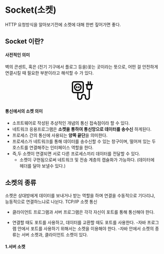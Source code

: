 # Socket(소켓)
HTTP 요청방식을 알아보기전에 소켓에 대해 한번 짚어가면 좋다. 

## Socket 이란?
#### 사전적인 의미
벽의 콘센트, 혹은 (전기 기구에서 플로그 등을)꽂는 곳이라는 뜻으로, 어떤 걸 안전하게 연결시킬 때 필요한 부분이라고 해석할 수 가 있다.
<p align= center><img src="../images/0.appendix/1-1.socketImage.png"></p>

#### 통신에서의 소켓 의미
- 소프트웨어로 작성된 추상적인 개념의 통신 접속점이라 할 수 있다. 
- 네트워크 응용프로그램은 **소켓을 통하여 통신망으로 데이터를 송수신** 하게된다. 
- 프로세스 간의 통신에 사용되는 **양쪽 끝단**을 의미한다. 
- 프로세스가 네트워크를 통해 데이터를 송수신할 수 있는 창구이며, 떨어져 있는 두 호스트를 연결해주는 인터페이스 역할을 한다. 
- 즉,두 소켓이 연결되면 서로 다른 프로세스끼리 데이터를 전달할 수 있다.
    - 소켓이 구현됨으로써 네트워크 및 전송 계층의 캡슐화가 가능하다. (데이터에 헤더를 달아 보낼수 있다.)


## 소켓의 종류 
소켓은 상대방에게 데이터를 보내거나 받는 역할을 하며 연결을 수동적으로 기다리냐, 능동적으로 연결하느냐로 나뉜다.
TCP/IP 소켓 통신
 - 클라이언트 프로그램과 서버 프로그램은 각각 자신이 포트를 통해 통신해야 한다. 

- 연결할 때도 포트를  사용하고, 데이터를 교환할 때도 포트를 사용한다.
-자바 프로그램 안에서 포트를 사용하기 위해서는 소켓을 이용해야 한다. 
-자바 안에서 소켓의 종류는 서버 소켓과, 클라이언트 소켓이 있다.


#### 1.서버 소켓

